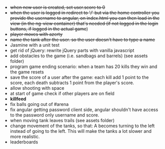 - ~~when new user is created, set user.score to 0~~
- ~~when the user is logged in redirect to '/' but via the home controller you provide the username to angular, on index.html you can then load in the view (in the ng-view container) that's needed (if not logged in the login buttons, if logged in the actual game~~)
- ~~player moves with azerty~~
- ~~name the tank after the user. so the user doesn't have to type a name~~
- Jasmine with a unit test
- get rid of jQuery: rewrite jQuery parts with vanilla javascript
- add obstacles to the game (i.e. sandbags and barrels) (see assets folder)
- program game ending scenario: when a team has 20 kills they win and the game resets
- save the score of a user after the game: each kill add 1 point to the score, each death subtracts 1 point from the player's score.
- allow shooting with space
- at start of game check if other players are on field
- **killfeed**
- fix balls going out of #arena
- fix angular getting password client side, angular shouldn't have access to the password only username and score.
- when moving tank leaves trails (see assets folder)
- change movement of the tanks, so that: A becomes turning to the left instead of going to the left. This will make the tanks a lot slower and more realistic.
- leaderboards